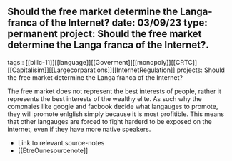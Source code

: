 Should the free market determine the Langa- franca of the Internet?
date: 03/09/23
type: permanent
project: Should the free market determine the Langa franca of the Internet?.
---

tags::  [[billc-11]][[language]][[Goverment]][[monopoly]][[CRTC]][[Capitalisim]][[Largecorparations]][[InternetRegulation]]
projects: Should the free market determine the Langa franca of the Internet? 

The free market does not represent the best interests of people, rather it represents the best interests of the wealthy elite. As such why the compnaies like google and facbook decide what langauges to promote, they will promote enlglish simply because it is most profitible.  This means that other langauges are forced to fight harderd to be exposed on the internet, even if they have more native speakers. 

- Link to relevant source-notes
- [[EtreOunesourcenote]]